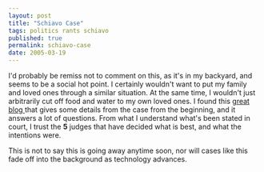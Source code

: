 ```yaml
---
layout: post
title: "Schiavo Case"
tags: politics rants schiavo
published: true
permalink: schiavo-case
date: 2005-03-19
---
```


I'd probably be remiss not to comment on this, as it's in my backyard, and seems to be a social hot point.  I certainly wouldn't want to put my family and loved ones through a similar situation.  At the same time, I wouldn't just arbitrarily cut off food and water to my own loved ones.  I found this <a href="http://abstractappeal.com/schiavo/infopage.html">great blog </a> that gives some details from the case from the beginning, and it answers a lot of questions.  From what I understand what's been stated in court, I trust the <b> 5</b> judges that have decided what is best, and what the intentions were.  

This is not to say this is going away anytime soon, nor will cases like this fade off into the background as technology advances.
